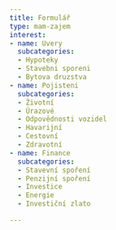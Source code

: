 ```yaml
---
title: Formulář
type: mam-zajem
interest:
- name: Uvery
  subcategories:
  - Hypoteky
  - Stavebni sporeni
  - Bytova druzstva
- name: Pojisteni
  subcategories:
  - Životní
  - Úrazové
  - Odpovědnosti vozidel
  - Havarijní
  - Cestovní
  - Zdravotní
- name: Finance
  subcategories:
  - Stavevní spoření
  - Penzijní spoření
  - Investice
  - Energie
  - Investiční zlato

---
```

